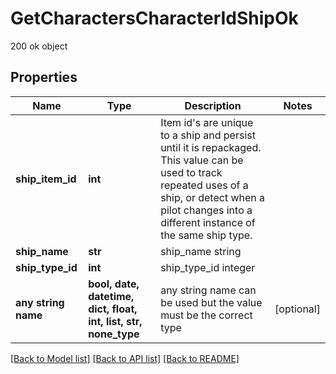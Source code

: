 # GetCharactersCharacterIdShipOk

200 ok object

## Properties
Name | Type | Description | Notes
------------ | ------------- | ------------- | -------------
**ship_item_id** | **int** | Item id&#39;s are unique to a ship and persist until it is repackaged. This value can be used to track repeated uses of a ship, or detect when a pilot changes into a different instance of the same ship type. | 
**ship_name** | **str** | ship_name string | 
**ship_type_id** | **int** | ship_type_id integer | 
**any string name** | **bool, date, datetime, dict, float, int, list, str, none_type** | any string name can be used but the value must be the correct type | [optional]

[[Back to Model list]](../README.md#documentation-for-models) [[Back to API list]](../README.md#documentation-for-api-endpoints) [[Back to README]](../README.md)


